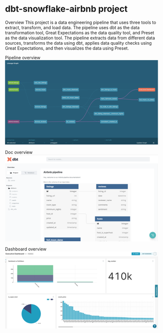 # dbt-snowflake-airbnb project

Overview
This project is a data engineering pipeline that uses three tools to extract, transform, and load data. The pipeline uses dbt as the data transformation tool, Great Expectations as the data quality tool, and Preset as the data visualization tool. The pipeline extracts data from different data sources, transforms the data using dbt, applies data quality checks using Great Expectations, and then visualizes the data using Preset.

Pipeline overview
![pipeline](https://github.com/lvgalvao/dbt-snowflake-airbnb/blob/main/dbtlearn/assets/Screenshot%202023-02-21%20at%2016.52.19.png)

Doc overview
![doc](https://github.com/lvgalvao/dbt-snowflake-airbnb/blob/main/dbtlearn/assets/Screenshot%202023-02-21%20at%2016.52.31.png)

Dashboard overview
![dashboard](https://github.com/lvgalvao/dbt-snowflake-airbnb/blob/main/dbtlearn/assets/Screenshot%202023-02-21%20at%2016.51.54.png)
